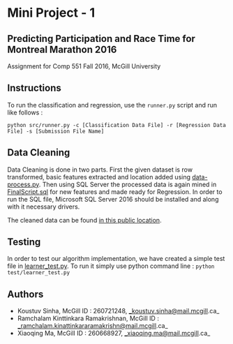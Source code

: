# Mini Project - 1
## Predicting Participation and Race Time for Montreal Marathon 2016

Assignment for Comp 551 Fall 2016, McGill University

## Instructions

To run the classification and regression, use the `runner.py` script and run like follows :

```
python src/runner.py -c [Classification Data File] -r [Regression Data File] -s [Submission File Name]
```

## Data Cleaning

Data Cleaning is done in two parts. First the given dataset is row transformed, basic features extracted and location added using [data-process.py](preprocessing/data-process.py). Then using SQL Server the processed data is again mined in [FinalScript.sql](preprocessing/FinalScript.sql) for new features and made ready for Regression. In order to run the SQL file, Microsoft SQL Server 2016 should be installed and along with it necessary drivers.

The cleaned data can be found [in this public location](https://github.com/koustuvsinha/data-adventures/tree/master/montreal2016).

## Testing

In order to test our algorithm implementation, we have created a simple test file in [learner_test.py](test/learner_test.py). To run it simply use python command line : `python test/learner_test.py`

## Authors

* Koustuv Sinha, McGill ID : 260721248, _koustuv.sinha@mail.mcgill.ca_
* Ramchalam Kinttinkara Ramakrishnan, McGill ID : _ramchalam.kinattinkararamakrishn@mail.mcgill.ca_
* Xiaoqing Ma, McGill ID : 260668927, _xiaoqing.ma@mail.mcgill.ca_

